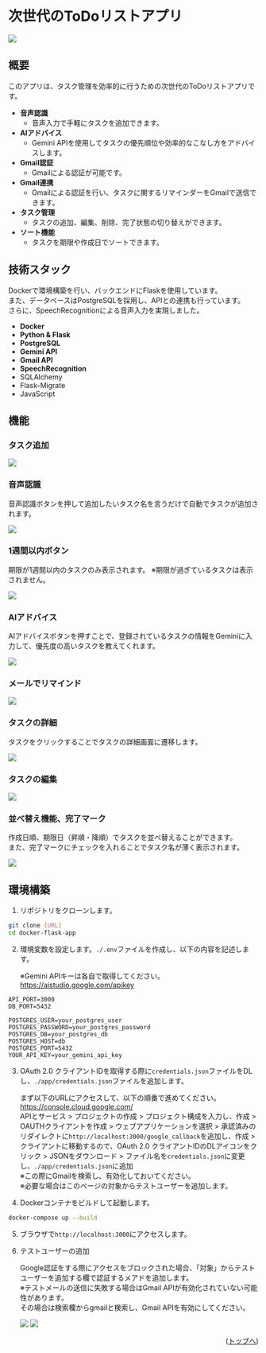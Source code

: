 <div id="top"></div>

# 次世代のToDoリストアプリ

![](./img/todo-top.png)

## 概要

このアプリは、タスク管理を効率的に行うための次世代のToDoリストアプリです。

- **音声認識**
  - 音声入力で手軽にタスクを追加できます。
- **AIアドバイス**
  - Gemini APIを使用してタスクの優先順位や効率的なこなし方をアドバイスします。
- **Gmail認証**
    - Gmailによる認証が可能です。
- **Gmail連携**
  - Gmailによる認証を行い、タスクに関するリマインダーをGmailで送信できます。
- **タスク管理**
  - タスクの追加、編集、削除、完了状態の切り替えができます。
- **ソート機能**
    - タスクを期限や作成日でソートできます。

## 技術スタック

Dockerで環境構築を行い、バックエンドにFlaskを使用しています。
<br>また、データベースはPostgreSQLを採用し、APIとの連携も行っています。
<br>さらに、SpeechRecognitionによる音声入力を実現しました。

- **Docker**
- **Python & Flask**
- **PostgreSQL**
- **Gemini API**
- **Gmail API**
- **SpeechRecognition**
- SQLAlchemy
- Flask-Migrate
- JavaScript

## 機能

### タスク追加

![](./img/create.png)

### 音声認識

音声認識ボタンを押して追加したいタスク名を言うだけで自動でタスクが追加されます。

![](./img/speech.png)

### 1週間以内ボタン

期限が1週間以内のタスクのみ表示されます。
※期限が過ぎているタスクは表示されません。

![](./img/todo-top2.png)

### AIアドバイス

AIアドバイスボタンを押すことで、登録されているタスクの情報をGeminiに入力して、優先度の高いタスクを教えてくれます。

![](./img/gemini.png)

### メールでリマインド

![](./img/mail.png)

### タスクの詳細

タスクをクリックすることでタスクの詳細画面に遷移します。

![](./img/task.png)

### タスクの編集

![](./img/edit.png)

### 並べ替え機能、完了マーク

作成日順、期限日（昇順・降順）でタスクを並べ替えることができます。
<br>また、完了マークにチェックを入れることでタスク名が薄く表示されます。

![](./img/sort.png)

## 環境構築

1. リポジトリをクローンします。

```sh
git clone [URL]
cd docker-flask-app
```

2. 環境変数を設定します。`./.env`ファイルを作成し、以下の内容を記述します。

    ※Gemini APIキーは各自で取得してください。
    <br>https://aistudio.google.com/apikey

```plaintext
API_PORT=3000
DB_PORT=5432

POSTGRES_USER=your_postgres_user
POSTGRES_PASSWORD=your_postgres_password
POSTGRES_DB=your_postgres_db
POSTGRES_HOST=db
POSTGRES_PORT=5432
YOUR_API_KEY=your_gemini_api_key
```

3. OAuth 2.0 クライアントIDを取得する際に`credentials.json`ファイルをDLし、`./app/credentials.json`ファイルを追加します。

    まず以下のURLにアクセスして、以下の順番で進めてください。
    <br>https://console.cloud.google.com/
    <br>APIとサービス > プロジェクトの作成 > プロジェクト構成を入力し、作成 > OAUTHクライアントを作成 > ウェブアプリケーションを選択 > 承認済みのリダイレクトに`http://localhost:3000/google_callback`を追加し、作成 > クライアントに移動するので、OAuth 2.0 クライアントIDのDLアイコンをクリック > JSONをダウンロード > ファイル名を`credentials.json`に変更し、`./app/credentials.json`に追加
    <br>※この際にGmailを検索し、有効化しておいてください。
    <br>※必要な場合はこのページの対象からテストユーザーを追加します。

4. Dockerコンテナをビルドして起動します。

```sh
docker-compose up --build
```

5. ブラウザで`http://localhost:3000`にアクセスします。

6. テストユーザーの追加

    Google認証をする際にアクセスをブロックされた場合、「対象」からテストユーザーを追加する欄で認証するメアドを追加します。
    <br>※テストメールの送信に失敗する場合はGmail APIが有効化されていない可能性があります。
    <br>その場合は検索欄からgmailと検索し、Gmail APIを有効にしてください。

    ![](./img/gmail.png)
    ![](./img/gmail-api.png)

<p align="right">(<a href="#top">トップへ</a>)</p>